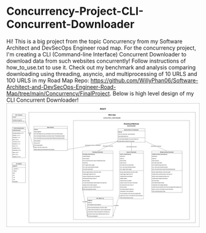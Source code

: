 # Concurrency-Project-CLI-Concurrent-Downloader
Hi! This is a big project from the topic Concurrency from my Software Architect and DevSecOps Engineer road map. For the concurrency project, I'm creating a CLI (Command-line Interface) Concurrent Downloader to download data from such websites concurrently! Follow instructions of how_to_use.txt to use it. Check out my benchmark and analysis comparing downloading using threading, asyncio, and multiprocessing of 10 URLS and 100 URLS in my Road Map Repo: https://github.com/WillyPhan06/Software-Architect-and-DevSecOps-Engineer-Road-Map/tree/main/Concurrency/FinalProject. Below is high level design of my CLI Concurrent Downloader!
![High Level Design of CLI Concurrent Downloader](high_level_CLI_concurrent_downloader_diagram.png)

